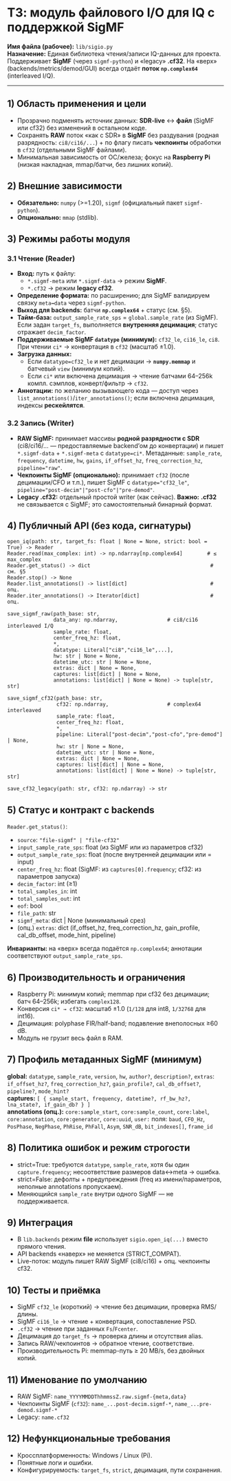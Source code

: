 
# ТЗ: модуль файлового I/O для IQ с поддержкой SigMF
**Имя файла (рабочее):** `lib/sigio.py`  
**Назначение:** Единая библиотека чтения/записи IQ-данных для проекта. Поддерживает **SigMF** (через `sigmf-python`) и «legacy» **.cf32**. На «верх» (backends/metrics/demod/GUI) всегда отдаёт **поток `np.complex64`** (interleaved I/Q).

---

## 1) Область применения и цели
- Прозрачно подменять источник данных: **SDR-live** ↔ **файл** (SigMF или cf32) без изменений в остальном коде.
- Сохранять **RAW** поток «как с SDR» в **SigMF** без раздувания (родная разрядность: `ci8/ci16/...`) + по флагу писать **чекпоинты** обработки в `cf32` (отдельными SigMF файлами).
- Минимальная зависимость от ОС/железа; фокус на **Raspberry Pi** (низкая накладная, mmap/батчи, без лишних копий).

## 2) Внешние зависимости
- **Обязательно:** `numpy` (>=1.20), `sigmf` (официальный пакет `sigmf-python`).
- **Опционально:** `mmap` (stdlib).

## 3) Режимы работы модуля

### 3.1 Чтение (Reader)
- **Вход:** путь к файлу:
  - `*.sigmf-meta` или `*.sigmf-data` → режим **SigMF**.
  - `*.cf32` → режим **legacy cf32**.
- **Определение формата:** по расширению; для SigMF валидируем связку `meta↔data` через `sigmf-python`.
- **Выход для backends:** батчи **`np.complex64`** + статус (см. §5).
- **Тайм-база:** `output_sample_rate_sps` = `global.sample_rate` (из SigMF). Если задан `target_fs`, выполняется **внутренняя децимация**; статус отражает `decim_factor`.
- **Поддерживаемые SigMF `datatype` (минимум):** `cf32_le`, `ci16_le`, `ci8`. При чтении `ci*` → конвертация в `cf32` (масштаб ±1.0).
- **Загрузка данных:**
  - Если `datatype=cf32_le` и нет децимации → **`numpy.memmap`** и батчевый `view` (минимум копий).
  - Если `ci*` или включена децимация → чтение батчами 64–256k компл. сэмплов, конверт/фильтр → `cf32`.
- **Аннотации:** по желанию вызывающего кода — доступ через `list_annotations()`/`iter_annotations()`; если включена децимация, индексы **рескейлятся**.

### 3.2 Запись (Writer)
- **RAW SigMF:** принимает массивы **родной разрядности с SDR** (ci8/ci16/… — предоставляемые backend’ом до конвертации) и пишет `*.sigmf-data` + `*.sigmf-meta` с `datatype=ci*`. Метаданные: `sample_rate`, `frequency`, `datetime`, `hw`, `gains`, `if_offset_hz`, `freq_correction_hz`, `pipeline="raw"`.
- **Чекпоинты SigMF (опционально):** принимает `cf32` (после децимации/CFO и т.п.), пишет SigMF с `datatype="cf32_le"`, `pipeline="post-decim"|"post-cfo"|"pre-demod"`.
- **Legacy .cf32:** отдельный простой writer (как сейчас). **Важно:** **.cf32** не связывается с SigMF; это самостоятельный бинарный формат.

## 4) Публичный API (без кода, сигнатуры)
```
open_iq(path: str, target_fs: float | None = None, strict: bool = True) -> Reader
Reader.read(max_complex: int) -> np.ndarray[np.complex64]        # ≤ max_complex
Reader.get_status() -> dict                                       # см. §5
Reader.stop() -> None
Reader.list_annotations() -> list[dict]                           # опц.
Reader.iter_annotations() -> Iterator[dict]                       # опц.

save_sigmf_raw(path_base: str,
               data_any: np.ndarray,                # ci8/ci16 interleaved I/Q
               sample_rate: float,
               center_freq_hz: float,
               *,
               datatype: Literal["ci8","ci16_le",...],
               hw: str | None = None,
               datetime_utc: str | None = None,
               extras: dict | None = None,
               captures: list[dict] | None = None,
               annotations: list[dict] | None = None) -> tuple[str, str]

save_sigmf_cf32(path_base: str,
                cf32: np.ndarray,                   # complex64 interleaved
                sample_rate: float,
                center_freq_hz: float,
                *,
                pipeline: Literal["post-decim","post-cfo","pre-demod"] | None,
                hw: str | None = None,
                datetime_utc: str | None = None,
                extras: dict | None = None,
                captures: list[dict] | None = None,
                annotations: list[dict] | None = None) -> tuple[str, str]

save_cf32_legacy(path: str, cf32: np.ndarray) -> str
```

## 5) Статус и контракт с backends
`Reader.get_status()`:
- `source`: `"file-sigmf" | "file-cf32"`
- `input_sample_rate_sps`: float (из SigMF или из параметров cf32)
- `output_sample_rate_sps`: float (после внутренней децимации или = input)
- `center_freq_hz`: float (SigMF: из `captures[0].frequency`; cf32: из параметров запуска)
- `decim_factor`: int (≥1)
- `total_samples_in`: int
- `total_samples_out`: int
- `eof`: bool
- `file_path`: str
- `sigmf_meta`: dict | None (минимальный срез)
- (опц.) `extras`: dict (if_offset_hz, freq_correction_hz, gain_profile, cal_db_offset, mode_hint, pipeline)

**Инварианты:** на «верх» всегда подаётся `np.complex64`; аннотации соответствуют `output_sample_rate_sps`.

## 6) Производительность и ограничения
- Raspberry Pi: минимум копий; memmap при cf32 без децимации; батч 64–256k; избегать `complex128`.
- Конверсия `ci* → cf32`: масштаб ±1.0 (`1/128` для int8, `1/32768` для int16).
- Децимация: polyphase FIR/half-band; подавление внеполосных ≥60 dB.
- Модуль не грузит весь файл в RAM.

## 7) Профиль метаданных SigMF (минимум)
**global:** `datatype`, `sample_rate`, `version`, `hw`, `author?`, `description?`,
`extras`: `if_offset_hz?`, `freq_correction_hz?`, `gain_profile?`, `cal_db_offset?`, `pipeline?`, `mode_hint?`  
**captures:** `[ { sample_start, frequency, datetime?, rf_bw_hz?, lna_state?, if_gain_db? } ]`  
**annotations (опц.):** `core:sample_start`, `core:sample_count`, `core:label`, `core:annotation`, `core:generator`, `core:uuid`,
`user:` поля: `baud`, `CFO_Hz`, `PosPhase`, `NegPhase`, `PhRise`, `PhFall`, `Asym`, `SNR_dB`, `bit_indexes[]`, `frame_id`

## 8) Политика ошибок и режим строгости
- strict=True: требуются `datatype`, `sample_rate`, хотя бы один `capture.frequency`; несоответствие размеров data↔meta → ошибка.
- strict=False: дефолты + предупреждения (freq из имени/параметров, неполные annotations пропускаем).
- Меняющийся `sample_rate` внутри одного SigMF — не поддерживается.

## 9) Интеграция
- В `lib.backends` режим **file** использует `sigio.open_iq(...)` вместо прямого чтения.
- API backends «наверх» не меняется (STRICT_COMPAT).
- Live-поток: модуль пишет RAW SigMF (ci8/ci16) + опц. чекпоинты cf32.

## 10) Тесты и приёмка
- SigMF `cf32_le` (короткий) → чтение без децимации, проверка RMS/длины.
- SigMF `ci16_le` → чтение + конвертация, сопоставление PSD.
- `.cf32` → чтение при заданных `Fs`/`Fcenter`.
- Децимация до `target_fs` → проверка длины и отсутствия alias.
- Запись RAW/чекпоинтов → обратное чтение, соответствие.
- Производительность Pi: memmap-путь ≥ 20 MB/s, без двойных копий.

## 11) Именование по умолчанию
- RAW SigMF: `name_YYYYMMDDThhmmssZ.raw.sigmf-{meta,data}`
- Чекпоинты SigMF (`cf32`): `name_...post-decim.sigmf-*`, `name_...pre-demod.sigmf-*`
- Legacy: `name.cf32`

## 12) Нефункциональные требования
- Кроссплатформенность: Windows / Linux (Pi).
- Понятные логи и ошибки.
- Конфигурируемость: `target_fs`, `strict`, децимация, пути сохранения.
